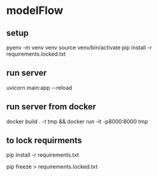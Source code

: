 # modelFlow

## setup

pyenv -m venv venv
source venv/bin/activate
pip install -r requirements.locked.txt

## run server
uvicorn main:app --reload

## run server from docker
docker build . -t tmp && docker run -it -p8000:8000 tmp

## to lock requirments
pip install -r requirements.txt

pip freeze > requirements.locked.txt

